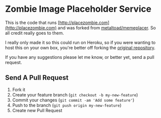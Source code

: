 Zombie Image Placeholder Service
==================

This is the code that runs [http://placezombie.com](http://placezombie.com) and was forked from [metaltoad/memeplacer](https://github.com/metaltoad/memeplacer). So all credit really goes to them.

I really only made it so this could run on Heroku, so if you were wanting to host this on your own box, you're better off forking the [original repository](https://github.com/metaltoad/memeplacer).

If you have any suggestions please let me know, or better yet, send a pull request.

Send A Pull Request
-----------------------------
1. Fork it
2. Create your feature branch (`git checkout -b my-new-feature`)
3. Commit your changes (`git commit -am 'Add some feature'`)
4. Push to the branch (`git push origin my-new-feature`)
5. Create new Pull Request